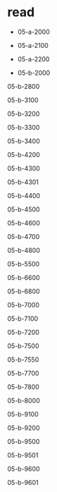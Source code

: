 # read

* 05-a-2000  

* 05-a-2100  

* 05-a-2200  

* 05-b-2000  

05-b-2800  

05-b-3100  

05-b-3200  

05-b-3300  

05-b-3400  

05-b-4200  

05-b-4300  

05-b-4301  

05-b-4400  

05-b-4500  

05-b-4600  

05-b-4700  

05-b-4800  

05-b-5500  

05-b-6600  

05-b-6800  

05-b-7000  

05-b-7100  

05-b-7200  

05-b-7500  

05-b-7550  

05-b-7700  

05-b-7800  

05-b-8000  

05-b-9100  

05-b-9200  

05-b-9500  

05-b-9501  

05-b-9600  

05-b-9601  
